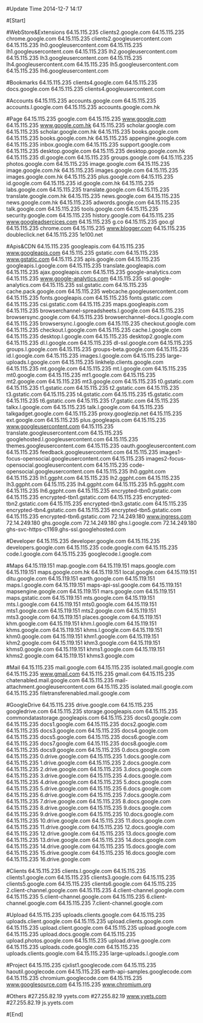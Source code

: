 #Update Time 2014-12-7 14:17

#[Start]

#WebStore&Extensions
64.15.115.235 clients2.google.com
64.15.115.235 chrome.google.com
64.15.115.235 clients2.googleusercontent.com
64.15.115.235 lh0.googleusercontent.com
64.15.115.235 lh1.googleusercontent.com
64.15.115.235 lh2.googleusercontent.com
64.15.115.235 lh3.googleusercontent.com
64.15.115.235 lh4.googleusercontent.com
64.15.115.235 lh5.googleusercontent.com
64.15.115.235 lh6.googleusercontent.com

#Bookmarks
64.15.115.235 clients4.google.com
64.15.115.235 docs.google.com
64.15.115.235 clients4.googleusercontent.com

#Accounts
64.15.115.235 accounts.google.com
64.15.115.235 accounts.l.google.com
64.15.115.235 accounts.google.com.hk

#Page
64.15.115.235 google.com
64.15.115.235 www.google.com
64.15.115.235 www.google.com.hk
64.15.115.235 scholar.google.com
64.15.115.235 scholar.google.com.hk
64.15.115.235 books.google.com
64.15.115.235 books.google.com.hk
64.15.115.235 appengine.google.com
64.15.115.235 inbox.google.com
64.15.115.235 support.google.com
64.15.115.235 desktop.google.com
64.15.115.235 desktop.google.com.hk
64.15.115.235 dl.google.com
64.15.115.235 groups.google.com
64.15.115.235 photos.google.com
64.15.115.235 image.google.com
64.15.115.235 image.google.com.hk
64.15.115.235 images.google.com
64.15.115.235 images.google.com.hk
64.15.115.235 plus.google.com
64.15.115.235 id.google.com
64.15.115.235 id.google.com.hk
64.15.115.235 labs.google.com
64.15.115.235 translate.google.com
64.15.115.235 translate.google.com.hk
64.15.115.235 news.google.com
64.15.115.235 news.google.com.hk
64.15.115.235 adwords.google.com
64.15.115.235 talk.google.com
64.15.115.235 tools.google.com
64.15.115.235 security.google.com
64.15.115.235 history.google.com
64.15.115.235 www.googleadsercices.com
64.15.115.235 g.co
64.15.115.235 goo.gl
64.15.115.235 chrome.com
64.15.115.235 www.blogger.com
64.15.115.235 doubleclick.net
64.15.115.235 1e100.net

#Apis&CDN
64.15.115.235 googleapis.com
64.15.115.235 www.googleapis.com
64.15.115.235 gstatic.com
64.15.115.235 www.gstatic.com
64.15.115.235 apis.google.com
64.15.115.235 googleapis.l.google.com
64.15.115.235 translate.googleapis.com
64.15.115.235 ajax.googleapis.com
64.15.115.235 google-analytics.com
64.15.115.235 www.google-analytics.com
64.15.115.235 ssl.google-analytics.com
64.15.115.235 ssl.gstatic.com
64.15.115.235 cache.pack.google.com
64.15.115.235 webcache.googleusercontent.com
64.15.115.235 fonts.googleapis.com
64.15.115.235 fonts.gstatic.com
64.15.115.235 csi.gstatic.com
64.15.115.235 maps.googleapis.com
64.15.115.235 browserchannel-spreadsheets.l.google.com
64.15.115.235 browsersync.google.com
64.15.115.235 browserchannel-docs.l.google.com
64.15.115.235 browsersync.l.google.com
64.15.115.235 checkout.google.com
64.15.115.235 checkout.l.google.com
64.15.115.235 cache.l.google.com
64.15.115.235 desktop.l.google.com
64.15.115.235 desktop2.google.com
64.15.115.235 dl.l.google.com
64.15.115.235 dl-ssl.google.com
64.15.115.235 groups.l.google.com
64.15.115.235 groups-beta.google.com
64.15.115.235 id.l.google.com
64.15.115.235 images.l.google.com
64.15.115.235 large-uploads.l.google.com
64.15.115.235 linkhelp.clients.google.com
64.15.115.235 mt.google.com
64.15.115.235 mt.l.google.com
64.15.115.235 mt0.google.com
64.15.115.235 mt1.google.com
64.15.115.235 mt2.google.com
64.15.115.235 mt3.google.com
64.15.115.235 t0.gstatic.com
64.15.115.235 t1.gstatic.com
64.15.115.235 t2.gstatic.com
64.15.115.235 t3.gstatic.com
64.15.115.235 t4.gstatic.com
64.15.115.235 t5.gstatic.com
64.15.115.235 t6.gstatic.com
64.15.115.235 t7.gstatic.com
64.15.115.235 talkx.l.google.com
64.15.115.235 talk.l.google.com
64.15.115.235 talkgadget.google.com
64.15.115.235 proxy.googlezip.net
64.15.115.235 ext.google.com
64.15.115.235 plus.googleapis.com
64.15.115.235 www.googleusercontent.com
64.15.115.235 translate.googleusercontent.com
64.15.115.235 googlehosted.l.googleusercontent.com
64.15.115.235 themes.googleusercontent.com
64.15.115.235 oauth.googleusercontent.com
64.15.115.235 feedback.googleusercontent.com
64.15.115.235 images1-focus-opensocial.googleusercontent.com
64.15.115.235 images2-focus-opensocial.googleusercontent.com
64.15.115.235 code-opensocial.googleusercontent.com
64.15.115.235 lh0.ggpht.com
64.15.115.235 lh1.ggpht.com
64.15.115.235 lh2.ggpht.com
64.15.115.235 lh3.ggpht.com
64.15.115.235 lh4.ggpht.com
64.15.115.235 lh5.ggpht.com
64.15.115.235 lh6.ggpht.com
64.15.115.235 encrypted-tbn0.gstatic.com
64.15.115.235 encrypted-tbn1.gstatic.com
64.15.115.235 encrypted-tbn2.gstatic.com
64.15.115.235 encrypted-tbn3.gstatic.com
64.15.115.235 encrypted-tbn4.gstatic.com
64.15.115.235 encrypted-tbn5.gstatic.com
64.15.115.235 encrypted-tbn6.gstatic.com
72.14.249.180 www.ingress.com
72.14.249.180 ghs.google.com
72.14.249.180 ghs.l.google.com
72.14.249.180 ghs-svc-https-c1169.ghs-ssl.googlehosted.com

#Developer
64.15.115.235 developer.google.com
64.15.115.235 developers.google.com
64.15.115.235 code.google.com
64.15.115.235 code.l.google.com
64.15.115.235 googlecode.l.google.com

#Maps
64.15.119.151 map.google.com
64.15.119.151 maps.google.com
64.15.119.151 maps.google.com.hk
64.15.119.151 local.google.com
64.15.119.151 ditu.google.com
64.15.119.151 earth.google.com
64.15.119.151 maps.l.google.com
64.15.119.151 maps-api-ssl.google.com
64.15.119.151 mapsengine.google.com
64.15.119.151 mars.google.com
64.15.119.151 maps.gstatic.com
64.15.119.151 mts.google.com
64.15.119.151 mts.l.google.com
64.15.119.151 mts0.google.com
64.15.119.151 mts1.google.com
64.15.119.151 mts2.google.com
64.15.119.151 mts3.google.com
64.15.119.151 places.google.com
64.15.119.151 khm.google.com
64.15.119.151 khm.l.google.com
64.15.119.151 khms.google.com
64.15.119.151 khms.l.google.com
64.15.119.151 khm0.google.com
64.15.119.151 khm1.google.com
64.15.119.151 khm2.google.com
64.15.119.151 khm3.google.com
64.15.119.151 khms0.google.com
64.15.119.151 khms1.google.com
64.15.119.151 khms2.google.com
64.15.119.151 khms3.google.com

#Mail
64.15.115.235 mail.google.com
64.15.115.235 isolated.mail.google.com
64.15.115.235 www.gmail.com
64.15.115.235 gmail.com
64.15.115.235 chatenabled.mail.google.com
64.15.115.235 mail-attachment.googleusercontent.com
64.15.115.235 isolated.mail.google.com
64.15.115.235 filetransferenabled.mail.google.com

#GoogleDrive
64.15.115.235 drive.google.com
64.15.115.235 googledrive.com
64.15.115.235 storage.googleapis.com
64.15.115.235 commondatastorage.googleapis.com
64.15.115.235 docs0.google.com
64.15.115.235 docs1.google.com
64.15.115.235 docs2.google.com
64.15.115.235 docs3.google.com
64.15.115.235 docs4.google.com
64.15.115.235 docs5.google.com
64.15.115.235 docs6.google.com
64.15.115.235 docs7.google.com
64.15.115.235 docs8.google.com
64.15.115.235 docs9.google.com
64.15.115.235 0.docs.google.com
64.15.115.235 0.drive.google.com
64.15.115.235 1.docs.google.com
64.15.115.235 1.drive.google.com
64.15.115.235 2.docs.google.com
64.15.115.235 2.drive.google.com
64.15.115.235 3.docs.google.com
64.15.115.235 3.drive.google.com
64.15.115.235 4.docs.google.com
64.15.115.235 4.drive.google.com
64.15.115.235 5.docs.google.com
64.15.115.235 5.drive.google.com
64.15.115.235 6.docs.google.com
64.15.115.235 6.drive.google.com
64.15.115.235 7.docs.google.com
64.15.115.235 7.drive.google.com
64.15.115.235 8.docs.google.com
64.15.115.235 8.drive.google.com
64.15.115.235 9.docs.google.com
64.15.115.235 9.drive.google.com
64.15.115.235 10.docs.google.com
64.15.115.235 10.drive.google.com
64.15.115.235 11.docs.google.com
64.15.115.235 11.drive.google.com
64.15.115.235 12.docs.google.com
64.15.115.235 12.drive.google.com
64.15.115.235 13.docs.google.com
64.15.115.235 13.drive.google.com
64.15.115.235 14.docs.google.com
64.15.115.235 14.drive.google.com
64.15.115.235 15.docs.google.com
64.15.115.235 15.drive.google.com
64.15.115.235 16.docs.google.com
64.15.115.235 16.drive.google.com

#Clients
64.15.115.235 clients.l.google.com
64.15.115.235 clients1.google.com
64.15.115.235 clients3.google.com
64.15.115.235 clients5.google.com
64.15.115.235 clients6.google.com
64.15.115.235 2.client-channel.google.com
64.15.115.235 4.client-channel.google.com
64.15.115.235 5.client-channel.google.com
64.15.115.235 6.client-channel.google.com
64.15.115.235 7.client-channel.google.com

#Upload
64.15.115.235 uploads.clients.google.com
64.15.115.235 uploads.client.google.com
64.15.115.235 upload.clients.google.com
64.15.115.235 upload.client.google.com
64.15.115.235 upload.google.com
64.15.115.235 upload.docs.google.com
64.15.115.235 upload.photos.google.com
64.15.115.235 upload.drive.google.com
64.15.115.235 uploads.code.google.com
64.15.115.235 uploads.clients.google.com
64.15.115.235 large-uploads.l.google.com

#Project
64.15.115.235 cjxlist1.googlecode.com
64.15.115.235 haoutil.googlecode.com
64.15.115.235 earth-api-samples.googlecode.com
64.15.115.235 chromium.googlecode.com
64.15.115.235 www.googlesource.com
64.15.115.235 www.chromium.org

#Others
#27.255.82.19 yyets.com
#27.255.82.19 www.yyets.com
#27.255.82.19 js.yyets.com

#[End]